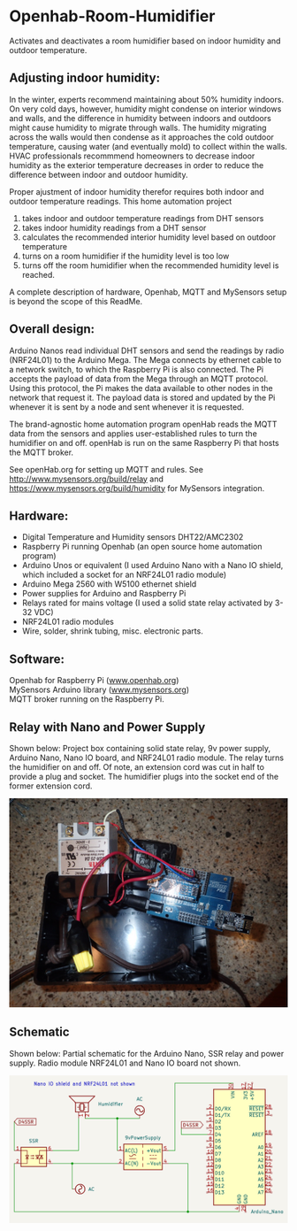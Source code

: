 # Openhab-Room-Humidifier
Activates and deactivates a room humidifier based on indoor humidity and outdoor temperature. 

## Adjusting indoor humidity:
In the winter, experts recommend maintaining about 50% humidity indoors. On very cold days, however, humidity might condense
on interior windows and walls, and the difference in humidity between indoors and outdoors might cause humidity to migrate
through walls. The humidity migrating across the walls would then condense as it approaches the cold outdoor temperature, causing
water (and eventually mold) to collect within the walls. HVAC professionals recommmend homeowners to decrease indoor humidity as
the exterior temperature decreases in order to reduce the difference between indoor and outdoor humidity.

Proper ajustment of indoor humidity therefor requires both indoor and outdoor temperature readings. This home automation project
1) takes indoor and outdoor temperature readings from DHT sensors
2) takes indoor humidity readings from a DHT sensor
3) calculates the recommended interior humidity level based on outdoor temperature
4) turns on a room humidifier if the humidity level is too low
5) turns off the room humidifier when the recommended humidity level is reached.

A complete description of hardware, Openhab, MQTT and MySensors setup is beyond the scope of this ReadMe. 

## Overall design:
Arduino Nanos read individual DHT sensors and send the readings by radio (NRF24L01) to the Arduino Mega. The Mega connects by
ethernet cable to a network switch, to which the Raspberry Pi is also connected. The Pi accepts the payload of data from the Mega
through an MQTT protocol. Using this protocol, the Pi makes the data available to other nodes in the network that request it.
The payload data is stored and updated by the Pi whenever it is sent by a node and sent whenever it is requested. 

The brand-agnostic home automation program openHab reads the MQTT data from the sensors and applies user-established rules 
to turn the humidifier on and off. openHab is run on the same Raspberry Pi that hosts the MQTT broker.  

See openHab.org for setting up MQTT and rules. See http://www.mysensors.org/build/relay and 
https://www.mysensors.org/build/humidity for MySensors integration.  

## Hardware:
- Digital Temperature and Humidity sensors DHT22/AMC2302 
- Raspberry Pi running Openhab (an open source home automation program)  
- Arduino Unos or equivalent (I used Arduino Nano with a Nano IO shield, which included a socket for an NRF24L01 radio module)  
- Arduino Mega 2560 with W5100 ethernet shield  
- Power supplies for Arduino and Raspberry Pi  
- Relays rated for mains voltage (I used a solid state relay activated by 3-32 VDC)  
- NRF24L01 radio modules  
- Wire, solder, shrink tubing, misc. electronic parts.  

## Software:
Openhab for Raspberry Pi (www.openhab.org)  
MySensors Arduino library (www.mysensors.org)  
MQTT broker running on the Raspberry Pi.  

## Relay with Nano and Power Supply
Shown below: Project box containing solid state relay, 9v power supply, Arduino Nano, Nano IO board, and NRF24L01 radio module. The relay
turns the humidifier on and off. Of note, an extension cord was cut in half to provide a plug and socket. The humidifier plugs into the
socket end of the former extension cord. 

![ProjectBox](/images/HmdfSwBox.JPG)

## Schematic
Shown below: Partial schematic for the Arduino Nano, SSR relay and power supply. Radio module NRF24L01 and Nano IO board not shown.

![HmdfSwSchematic](/images/HmdfSwSchematic.png)
